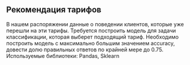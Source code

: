 ## Рекомендация тарифов
В нашем распоряжении данные о поведении клиентов, которые уже перешли на эти тарифы. Требуется построить модель для задачи классификации, которая выберет подходящий тариф. Необходимо построить модель с максимально большим значением accuracy, довести долю правильных ответов по крайней мере до 0.75.  
Используемые библиотеки: Pandas, Sklearn
